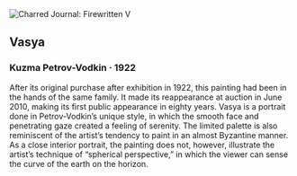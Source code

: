 <div class="artwork-of-the-day">
  <div class="container">
    <div class="img-wrapper">
      <img
        src="https://uploads1.wikiart.org/images/kuzma-petrov-vodkin/vasya-1922.jpg!Large.jpg"
        alt="Charred Journal: Firewritten V" />
    </div>
    <div class="artwork-detail">
      <div class="artwork-origin"> 
        <h2 class="artwork-name">Vasya</h2>
        <h3 class="artist">
          Kuzma Petrov-Vodkin
                    ·  1922
        </h3>
      </div>
      <p class="description">
        <span class="artwork-description-text ng-binding" ng-bind-html="viewModel.ArtworkOfTheDay.Description | unsafe">After its original purchase after exhibition in 1922, this painting had been in the hands of the same family. It made its reappearance at auction in June 2010, making its first public appearance in eighty years. Vasya is a portrait done in Petrov-Vodkin’s unique style, in which the smooth face and penetrating gaze created a feeling of serenity. The limited palette is also reminiscent of the artist’s tendency to paint in an almost Byzantine manner. As a close interior portrait, the painting does not, however, illustrate the artist’s technique of “spherical perspective,” in which the viewer can sense the curve of the earth on the horizon. </span>
                        <div class="text-shadow-container" ng-show="showShadow" style=""></div>
      </p>
    </div>
  </div>

</div>

